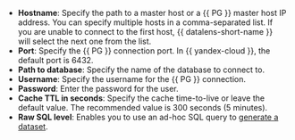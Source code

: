 * **Hostname**: Specify the path to a master host or a {{ PG }} master host IP address. You can specify multiple hosts in a comma-separated list. If you are unable to connect to the first host, {{ datalens-short-name }} will select the next one from the list.
* **Port**: Specify the {{ PG }} connection port. In {{ yandex-cloud }}, the default port is 6432.
* **Path to database**: Specify the name of the database to connect to.
* **Username**: Specify the username for the {{ PG }} connection.
* **Password**: Enter the password for the user.
* **Cache TTL in seconds**: Specify the cache time-to-live or leave the default value. The recommended value is 300 seconds (5 minutes).
* **Raw SQL level**: Enables you to use an ad-hoc SQL query to [generate a dataset](../../datalens/concepts/dataset/settings.md#sql-request-in-datatset).
